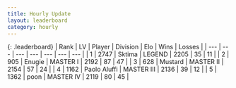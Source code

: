```yaml
---
title: Hourly Update
layout: leaderboard
category: hourly
---
```


{: .leaderboard}
| Rank | LV | Player | Division | Elo | Wins | Losses |
| --- | --- | --- | --- | --- | --- | --- |
| <span data-change="0">1</span> | 2747 | <span title="ID: 353063">Sktima</span> | LEGEND | <span data-change="0">2205</span> | <span data-change="0">35</span> | <span data-change="0">11</span> |
| <span data-change="0">2</span> | 905 | <span title="ID: 623502">Enugie</span> | MASTER I | <span data-change="0">2192</span> | <span data-change="0">87</span> | <span data-change="0">47</span> |
| <span data-change="0">3</span> | 628 | <span title="ID: 611082">Mustard</span> | MASTER II | <span data-change="0">2154</span> | <span data-change="0">57</span> | <span data-change="0">24</span> |
| <span data-change="0">4</span> | 1162 | <span title="ID: 512212">Paolo Aluffi</span> | MASTER III | <span data-change="0">2136</span> | <span data-change="0">39</span> | <span data-change="0">12</span> |
| <span data-change="0">5</span> | 1362 | <span title="ID: 540690">poon</span> | MASTER IV | <span data-change="7">2119</span> | <span data-change="1">80</span> | <span data-change="0">45</span> |